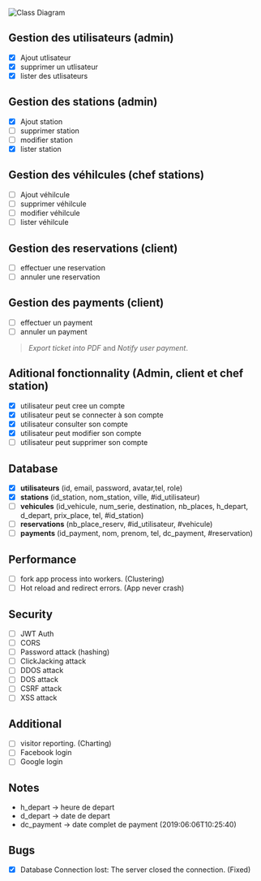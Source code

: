 ![Class Diagram](https://i.ibb.co/BGXLm6s/classe.png)  

## Gestion des utilisateurs (admin)
- [x] Ajout utlisateur
- [x] supprimer un utlisateur
- [x] lister des utlisateurs

## Gestion des stations (admin)
- [x] Ajout station
- [ ] supprimer station
- [ ] modifier station
- [x] lister station

## Gestion des véhilcules (chef stations)
- [ ] Ajout véhilcule
- [ ] supprimer véhilcule
- [ ] modifier véhilcule
- [ ] lister véhilcule

## Gestion des reservations (client)
- [ ] effectuer une reservation
- [ ] annuler une reservation

## Gestion des payments (client)
- [ ] effectuer un payment
- [ ] annuler un payment

> *Export ticket into PDF* and *Notify user payment*.

## Aditional fonctionnality (Admin, client et chef station)
- [x] utilisateur peut cree un compte
- [x] utilisateur peut se connecter à son compte
- [x] utilisateur consulter son compte
- [x] utilisateur peut modifier son compte
- [ ] utilisateur peut supprimer son compte

## Database
- [x] **utilisateurs** (id, email, password, avatar,tel, role)
- [x] **stations** (id_station, nom_station, ville, #id_utilisateur)
- [ ] **vehicules** (id_vehicule, num_serie, destination, nb_places, h_depart, d_depart, prix_place, tel, #id_station)
- [ ] **reservations** (nb_place_reserv, #id_utilisateur, #vehicule)
- [ ] **payments** (id_payment, nom, prenom, tel, dc_payment, #reservation)

## Performance
- [ ] fork app process into workers. (Clustering)
- [ ] Hot reload and redirect errors. (App never crash)

## Security
- [ ] JWT Auth
- [ ] CORS
- [ ] Password attack (hashing)
- [ ] ClickJacking attack
- [ ] DDOS attack
- [ ] DOS attack
- [ ] CSRF attack
- [ ] XSS attack

## Additional
- [ ] visitor reporting. (Charting)
- [ ] Facebook login
- [ ] Google login

## Notes
- h_depart -> heure de depart
- d_depart -> date de depart
- dc_payment -> date complet de payment (2019:06:06T10:25:40)

## Bugs
- [x] Database Connection lost: The server closed the connection. (Fixed)